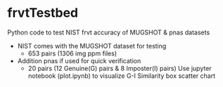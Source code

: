 # frvtTestbed
Python code to test NIST frvt accuracy of MUGSHOT &amp; pnas datasets
* NIST comes with the MUGSHOT dataset for testing
  * 653 pairs (1306 img ppm files)
* Addition pnas if used for quick verification
  * 20 pairs (12 Genuine(G) pairs & 8 Imposter(I) pairs)
Use jupyter notebook (plot.ipynb) to visualize G-I Similarity box scatter chart
